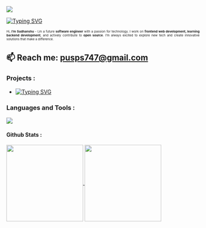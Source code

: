<!-- visitor counter -->
<p align="justify"> <img src="https://komarev.com/ghpvc/?username=Sudhanshupusp&label=Visitors&color=0e75b6&style=flat"/></p>

<!-- welcome message -->
[![Typing SVG](https://readme-typing-svg.demolab.com?font=Fira+Code&size=25&duration=2500&pause=1500&color=FFD700&left=true&vCenter=true&width=900&height=80&lines=</>+Hi+there!+My+Repo+Is+Your+Repo+-+Explore+and+Collaborate)](https://git.io/typing-svg)

<!-- Introduction -->
<p style="font-size:8px;" align="justify">Hi, <strong>I’m Sudhanshu</strong> - I,m a future <strong>software engineer</strong> with a passion for technology. I work on <strong>frontend web development, learning backend development</strong>, and actively contribute to <strong>open source</strong>. I’m always excited to explore new tech and create innovative solutions that make a difference.</p>

<!-- Email -->
## 📫 Reach me: pusps747@gmail.com  
<!-- **or** [my LinkTree](https://linktr.ee/kgaurav4u) -->



<!-- ![border-seperator](assets/borderseparator.gif) -->

<!-- Project link -->
### **Projects :**
* [![Typing SVG](https://readme-typing-svg.demolab.com?font=Fira+Code&size=25&duration=3000&pause=1500&color=158684&left=true&vCenter=true&size=20&width=100&height=20&lines=SensAI)](https://git.io/typing-svg)


<!-- Technologies i know -->
### **Languages and Tools :**
<!-- ### <div align="center"><p style="text-align:left; font-size:40px; font-weight:400px;">**Technologies**</p></div> -->
<!-- ### <div align="center"><p align="center"><p style="text-align : center; font-weight:200px; font-size:24px;">**Skills&Endorsements**</p></p></div> -->
<p align="left">
  <a href="https://skillicons.dev">
    <img src="https://skillicons.dev/icons?i=c,cpp,python,html,css,js,tailwind,git,vscode,linux&perline=#" />
  </a>
</p>


<!-- social media handels -->
<!-- ## **Social Handels :**
<p align="left">
  <a href="https://twitter.com/kgaurav4_js">
    <img src="https://skillicons.dev/icons?i=twitter"/>
  </a>
  <a href="https://www.linkedin.com/in/gaurav-kumar-a09a5925a">
    <img src="https://skillicons.dev/icons?i=linkedin"/>
  </a>
  <a href="https://discord.com/users/kgaurav4u">
    <img src="https://skillicons.dev/icons?i=discord"/>
  </a>
</p> -->


<!-- github readme stats -->

#### **Github Stats :**

<a href="#">
  <img height=200 align="center" margin="5px" src="https://github-readme-stats-git-masterrstaa-rickstaa.vercel.app/api/?username=Sudhanshupusp&theme=aura&layout=compact&count_private=true&card_width=370&include_all_commits=true&hide_border=true" />
</a>
<!-- <a href="#">
  <img height=200 align="center" src="https://streak-stats.demolab.com/?user=gauravk-io&theme=aura&count_private=true&layout=compact&card_width=390" />
</a> -->
<a href="#">
  <img height=200 align="center" margin="5px" src="https://github-readme-stats-git-masterrstaa-rickstaa.vercel.app/api/top-langs/?username=Sudhanshupusp&theme=aura&layout=compact&card_width=330&count_private=true&hide_border=true" />
</a>

<!-- Repository pins -->

<!-- #### **Top Repositories :**

<a href="https://github.com/gauravk-io/Programming-street-150-solution">
  <img align="center" src="https://github-readme-stats.vercel.app/api/pin/?username=Sudhanshupusp&repo=Programming-street-150-solution&theme=aura&hide_border=true" />
</a>
<a href="https://github.com/gauravk-io/beginnerWebProjects">
  <img align="center" src="https://github-readme-stats.vercel.app/api/pin/?username=gauravk-io&repo=beginnerWebProjects&theme=aura&hide_border=true" />
</a> -->


<!-- Quotes -->

<!--### ✍️ Dev Quote
![](https://quotes-github-readme.vercel.app/api?type=horizontal&theme=radical) -->
